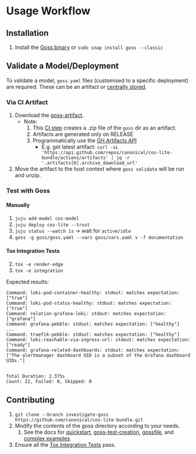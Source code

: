 # Usage Workflow

## Installation
1. Install the [Goss binary](https://goss.readthedocs.io/en/stable/installation/) or `sudo snap install goss --classic`

## Validate a Model/Deployment
To validate a model, `goss.yaml` files (customised to a specific deployment) are required. These can be an artifact or [centrally stored](https://docs.google.com/document/d/1EG71A2pJ244PQRaGVzGj7Mx2B_bzE4U_OSqx4eeVI1E/edit#heading=h.w2r1144djmlw).

### Via CI Artifact
1. Download the [goss-artifact](https://github.com/canonical/cos-lite-bundle/actions/runs/11001501181/artifacts/1968217647).
    * Note:
        1. This [CI step](https://github.com/canonical/cos-lite-bundle/blob/0a74e1354a1e77cc55dcd6dcda7d0ee4d45c78b9/.github/workflows/ci.yaml#L109) creates a .zip file of the `goss` dir as an artifact.
        2. Artifacts are generated only on RELEASE
        3. Programmatically use the [GH Artifacts API](https://docs.github.com/en/rest/actions/artifacts?apiVersion=2022-11-28)
            * E.g. get latest artifact: `curl -sL 'https://api.github.com/repos/canonical/cos-lite-bundle/actions/artifacts' | jq -r '.artifacts[0].archive_download_url'`
2. Move the artifact to the host context where `goss validate` will be run and unzip.

### Test with Goss
#### Manually
1. `juju add-model cos-model`
2. `juju deploy cos-lite --trust`
3. `juju status --watch 1s` -> wait for `active/idle`
4. `goss -g goss/goss.yaml --vars goss/vars.yaml v -f documentation`


#### Tox Integration Tests
2. `tox -e render-edge`
3. `tox -e integration`

Expected results:
```
Command: loki-pod-container-healthy: stdout: matches expectation: ["true"]
Command: loki-pod-status-healthy: stdout: matches expectation: ["true"]
Command: relation-grafana-loki: stdout: matches expectation: ["grafana"]
Command: grafana-pebble: stdout: matches expectation: ["healthy"]
...
Command: traefik-pebble: stdout: matches expectation: ["healthy"]
Command: loki-reachable-via-ingress-url: stdout: matches expectation: ["ready"]
Command: grafana-related-dashboards: stdout: matches expectation: ["The alertmanager dashboard UID is a subset of the Grafana dashboard UIDs."]


Total Duration: 2.375s
Count: 22, Failed: 0, Skipped: 0
```

## Contributing

1. `git clone --branch investigate-goss https://github.com/canonical/cos-lite-bundle.git`
2. Modify the contents of the goss directory according to your needs.
   1. See the docs for [quickstart](https://goss.readthedocs.io/en/stable/quickstart/), [goss-test-creation](https://goss.readthedocs.io/en/stable/gossfile/#goss-test-creation), [gossfile](https://goss.readthedocs.io/en/stable/gossfile/#gossfile), and [complex examples](https://goss.readthedocs.io/en/stable/gossfile/#examples).
3. Ensure all the [Tox Integration Tests](https://github.com/canonical/cos-lite-bundle/blob/investigate-goss/goss/README.md#tox-integration-tests) pass.

[OPENG-2677]: https://warthogs.atlassian.net/browse/OPENG-2677?atlOrigin=eyJpIjoiNWRkNTljNzYxNjVmNDY3MDlhMDU5Y2ZhYzA5YTRkZjUiLCJwIjoiZ2l0aHViLWNvbS1KU1cifQ
